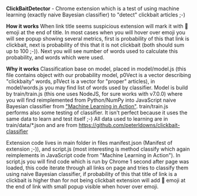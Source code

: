 **ClickBaitDetector** - Chrome extension which is a test of using machine learning (exactly naive Bayesian classifier) to "detect" clickbait articles ;-)

**How it works**
When link title seems suspicious extension will mark it with :poop: emoji at the end of title.
In most cases when you will hover over emoji you will see popup showing several metrics, first is probability of this that link is clickbait, next is probability of this that it is not clickbait (both should sum up to 100 ;-)).
Next you will see number of words used to calculate this probability, and words which were used.

**Why it works**
Classification base on model, placed in model/model.js (this file contains object with our probability model, p0Vect is a vector describing "clickbaity" words, p1Vect is a vector for "proper" articles), in model/words.js you may find list of words used by classifier.
Model is build by train/train.js (this one uses NodeJS, for sure works with v7.0.0) where you will find reimplemented from Python/NumPy into JavaScript naive Bayesian classifier from ["Machine Learning in Action"](https://www.amazon.com/Machine-Learning-Action-Peter-Harrington/dp/1617290181).
train/train.js performs also some testing of classifier. It isn't perfect because it uses the same data to learn and test itself ;-)
All data used to learning are in train/data/*.json and are from https://github.com/peterldowns/clickbait-classifier

Extension code lives in main folder in files manifest.json (Manifest of extension ;-)), and script.js (most interesting is method classify which again reimplements in JavaScript code from "Machine Learning in Action"). In script.js you will find code which is run by Chrome 1 second after page was loaded, this code iterate through all links on page and tries to classify them using naive Bayesian classifier, if probability of this that title of link is a clickbait is higher than for not being clickbait extension will add :poop: emoji at the end of link with small popup visible when hover over emoji.

